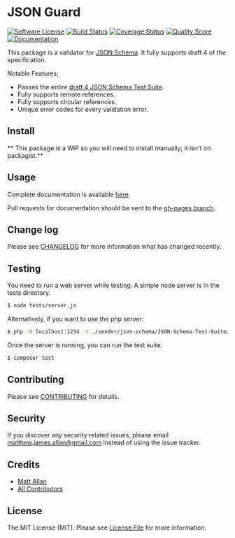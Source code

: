 # JSON Guard

[![Software License][ico-license]](LICENSE.md)
[![Build Status][ico-travis]][link-travis]
[![Coverage Status][ico-scrutinizer]][link-scrutinizer]
[![Quality Score][ico-code-quality]][link-code-quality]
[![Documentation][ico-docs]][link-docs]

This package is a validator for [JSON Schema](http://json-schema.org/).  It fully supports draft 4 of the specification.

Notable Features:

- Passes the entire [draft 4 JSON Schema Test Suite](https://github.com/json-schema/JSON-Schema-Test-Suite).
- Fully supports remote references.
- Fully supports circular references.
- Unique error codes for every validation error.

## Install

** This package is a WIP so you will need to install manually; it isn't on packagist.**

## Usage

Complete documentation is available [here](link-docs).

Pull requests for documentation should be sent to the [gh-pages branch](https://github.com/thephpleague/json-guard/tree/gh-pages).

## Change log

Please see [CHANGELOG](CHANGELOG.md) for more information what has changed recently.

## Testing

You need to run a web server while testing.  A simple node server is in the tests directory.

```bash
$ node tests/server.js
```

Alternatively, if you want to use the php server:

```bash
$ php -S localhost:1234 -t ./vendor/json-schema/JSON-Schema-Test-Suite/remotes/
```

Once the server is running, you can run the test suite.

``` bash
$ composer test
```

## Contributing

Please see [CONTRIBUTING](CONTRIBUTING.md) for details.

## Security

If you discover any security related issues, please email matthew.james.allan@gmail.com instead of using the issue tracker.

## Credits

- [Matt Allan][link-author]
- [All Contributors][link-contributors]

## License

The MIT License (MIT). Please see [License File](LICENSE.md) for more information.

[link-travis]: https://travis-ci.org/yuloh/json-guard
[link-scrutinizer]: https://scrutinizer-ci.com/g/yuloh/json-guard/code-structure
[link-code-quality]: https://scrutinizer-ci.com/g/yuloh/json-guard
[link-docs]: http://yuloh.github.io/json-guard
[link-author]: https://github.com/yuloh
[link-contributors]: ../../contributors

[ico-license]: https://img.shields.io/badge/license-MIT-brightgreen.svg?style=flat-square
[ico-travis]: https://img.shields.io/travis/yuloh/json-guard/master.svg?style=flat-square
[ico-scrutinizer]: https://img.shields.io/scrutinizer/coverage/g/yuloh/json-guard.svg?style=flat-square
[ico-code-quality]: https://img.shields.io/scrutinizer/g/yuloh/json-guard.svg?style=flat-square
[ico-docs]: https://img.shields.io/badge/Docs-Latest-brightgreen.svg?style=flat-square

